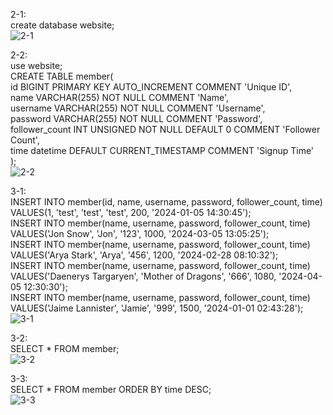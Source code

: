 2-1:<br>
create database website;<br>
![2-1](https://github.com/jamyyu/wehelp_stage1/assets/103821947/b1d04494-8b9d-47e3-a594-a24c3e04df08
)<br>

2-2:<br>
use website;<br>
CREATE TABLE member(<br>
    id BIGINT PRIMARY KEY AUTO_INCREMENT COMMENT 'Unique ID',<br>
    name VARCHAR(255) NOT NULL COMMENT 'Name',<br>
    username VARCHAR(255) NOT NULL COMMENT 'Username',<br>
    password VARCHAR(255) NOT NULL COMMENT 'Password',<br>
    follower_count INT UNSIGNED NOT NULL DEFAULT 0 COMMENT 'Follower Count',<br>
    time datetime DEFAULT CURRENT_TIMESTAMP COMMENT 'Signup Time'<br>
);<br>
![2-2](https://github.com/jamyyu/wehelp_stage1/assets/103821947/a50fa586-e6f0-4f6d-a3fd-b3f4bef383d3
)<br>

3-1:<br>
INSERT INTO member(id, name, username, password, follower_count, time) VALUES(1, 'test', 'test', 'test', 200, '2024-01-05 14:30:45');<br>
INSERT INTO member(name, username, password, follower_count, time) VALUES('Jon Snow', 'Jon', '123', 1000, '2024-03-05 13:05:25');<br>
INSERT INTO member(name, username, password, follower_count, time) VALUES('Arya Stark', 'Arya', '456', 1200, '2024-02-28 08:10:32');<br>
INSERT INTO member(name, username, password, follower_count, time) VALUES('Daenerys Targaryen', 'Mother of Dragons', '666', 1080, '2024-04-05 12:30:30');<br>
INSERT INTO member(name, username, password, follower_count, time) VALUES('Jaime Lannister', 'Jamie', '999', 1500, '2024-01-01 02:43:28');<br>
![3-1](https://github.com/jamyyu/wehelp_stage1/assets/103821947/b7987a9f-721a-4162-913e-c98d597c2088
)<br>

3-2:<br>
SELECT * FROM member;<br>
![3-2](https://github.com/jamyyu/wehelp_stage1/assets/103821947/46e0b005-8f04-413e-bdad-4ac4cf2446cd)<br>

3-3:<br>
SELECT * FROM member ORDER BY time DESC;<br>
![3-3](https://github.com/jamyyu/wehelp_stage1/assets/103821947/0b0f6b9e-8b2f-4581-83db-fdca426632d3)<br>
